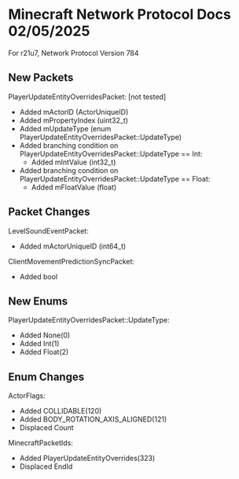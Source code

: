 # Minecraft Network Protocol Docs 02/05/2025

For r21u7, Network Protocol Version 784

## New Packets

PlayerUpdateEntityOverridesPacket: [not tested]
* Added mActorID (ActorUniqueID)
* Added mPropertyIndex (uint32_t)
* Added mUpdateType (enum PlayerUpdateEntityOverridesPacket::UpdateType)
* Added branching condition on PlayerUpdateEntityOverridesPacket::UpdateType == Int:
    * Added mIntValue (int32_t)
* Added branching condition on PlayerUpdateEntityOverridesPacket::UpdateType == Float:
    * Added mFloatValue (float)

## Packet Changes

LevelSoundEventPacket:
* Added mActorUniqueID (int64_t)

ClientMovementPredictionSyncPacket:
* Added bool

## New Enums

PlayerUpdateEntityOverridesPacket::UpdateType:
* Added None(0)
* Added Int(1)
* Added Float(2)

## Enum Changes

ActorFlags:
* Added COLLIDABLE(120)
* Added BODY_ROTATION_AXIS_ALIGNED(121)
* Displaced Count

MinecraftPacketIds:
* Added PlayerUpdateEntityOverrides(323)
* Displaced EndId